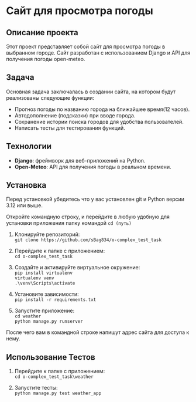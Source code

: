 # Сайт для просмотра погоды

## Описание проекта

Этот проект представляет собой сайт для просмотра погоды в выбранном городе. Сайт разработан с использованием Django и API для получения погоды open-meteo.

## Задача

Основная задача заключалась в создании сайта, на котором будут реализованы следующие функции:

- Прогноз погоды по названию города на ближайшее время(12 часов).
- Автодополнение (подсказки) при вводе города.
- Сохранение истории поиска городов для удобства пользователей.
- Написать тесты для тестирования функций.

## Технологии

- **Django**: фреймворк для веб-приложений на Python.
- **Open-Meteo**: API для получения погоды в реальном времени.

## Установка
Перед установкой убедитесь что у вас установлен git и Python версии 3.12 или выше.

Откройте командную строку, и перейдите в любую удобную для установки приложения папку командой `cd (путь)`

1. Клонируйте репозиторий:\
`git clone https://github.com/sBag834/o-complex_test_task`


2. Перейдите к папке с приложением:\
`cd o-complex_test_task`


3. Создайте и активируйте виртуальное окружение:\
`pip install virtualenv`\
`virtualenv venv`\
`.\venv\Scripts\activate`


4. Установите зависимости:\
`pip install -r requirements.txt`


5. Запустите приложение:\
`cd weather`\
`python manage.py runserver`

После чего вам в командной строке напишут адрес сайта для доступа к нему.


## Использование Тестов

1. Перейдите к папке с приложением:\
`cd o-complex_test_task\weather`


2. Запустите тесты:\
`python manage.py test weather_app`
